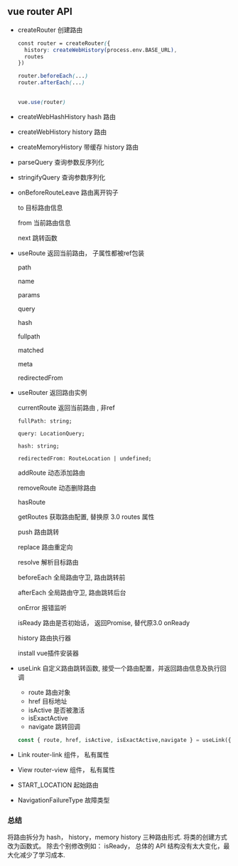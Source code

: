 ## vue router API

- createRouter 创建路由

  ```scss
  const router = createRouter({
    history: createWebHistory(process.env.BASE_URL),
    routes
  })
  
  router.beforeEach(...)
  router.afterEach(...)
           
  
  vue.use(router)
  ```

- createWebHashHistory  hash 路由

- createWebHistory history 路由

- createMemoryHistory  带缓存 history 路由

- parseQuery  查询参数反序列化

- stringifyQuery 查询参数序列化

- onBeforeRouteLeave 路由离开钩子

  

  to 目标路由信息

  from 当前路由信息

  next 跳转函数

  

- useRoute 返回当前路由， 子属性都被ref包装

  

  path

  name

  params

  query

  hash

  fullpath

  matched

  meta

  redirectedFrom

  

- useRouter 返回路由实例

  

  currentRoute 返回当前路由 , 非ref

   ```
  fullPath: string;
  
  query: LocationQuery;
  
  hash: string;
  
  redirectedFrom: RouteLocation | undefined;
   ```

  

  addRoute 动态添加路由

  removeRoute 动态删除路由

  hasRoute

  getRoutes 获取路由配置, 替换原 3.0 routes 属性

  push 路由跳转

  replace 路由重定向

  resolve 解析目标路由

  beforeEach 全局路由守卫,  路由跳转前

  afterEach 全局路由守卫, 路由跳转后台

  onError 报错监听

  isReady 路由是否初始话， 返回Promise,  替代原3.0 onReady

  history 路由执行器

  install vue插件安装器



- useLink 自定义路由跳转函数, 接受一个路由配置，并返回路由信息及执行回调

  - route 路由对象
  - href  目标地址
  - isActive 是否被激活
  - isExactActive
  - navigate 跳转回调

  ```php
  const { route, href, isActive, isExactActive,navigate } = useLink({ to: '/sub', from :'/sub' }) 
  ```

- Link  router-link 组件， 私有属性

- View  router-view 组件， 私有属性

- START_LOCATION  起始路由

- NavigationFailureType  故障类型

### 总结

将路由拆分为 hash， history，memory history 三种路由形式.  将类的创建方式改为函数式。 除去个别修改例如： isReady， 总体的 API 结构没有太大变化，最大化减少了学习成本.

